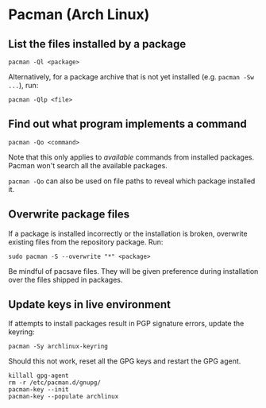 # Pacman (Arch Linux)

## List the files installed by a package

```
pacman -Ql <package>
```

Alternatively, for a package archive that is not yet installed (e.g. `pacman
-Sw ...`), run:

```
pacman -Qlp <file>
```

## Find out what program implements a command

```
pacman -Qo <command>
```

Note that this only applies to *available* commands from installed packages.
Pacman won't search all the available packages.

`pacman -Qo` can also be used on file paths to reveal which package installed
it.

## Overwrite package files

If a package is installed incorrectly or the installation is broken, overwrite
existing files from the repository package. Run:

```
sudo pacman -S --overwrite "*" <package>
```

Be mindful of pacsave files. They will be given preference during installation
over the files shipped in packages.

## Update keys in live environment

If attempts to install packages result in PGP signature errors, update the
keyring:
```
pacman -Sy archlinux-keyring
```

Should this not work, reset all the GPG keys and restart the GPG agent.
```
killall gpg-agent
rm -r /etc/pacman.d/gnupg/
pacman-key --init
pacman-key --populate archlinux
```
